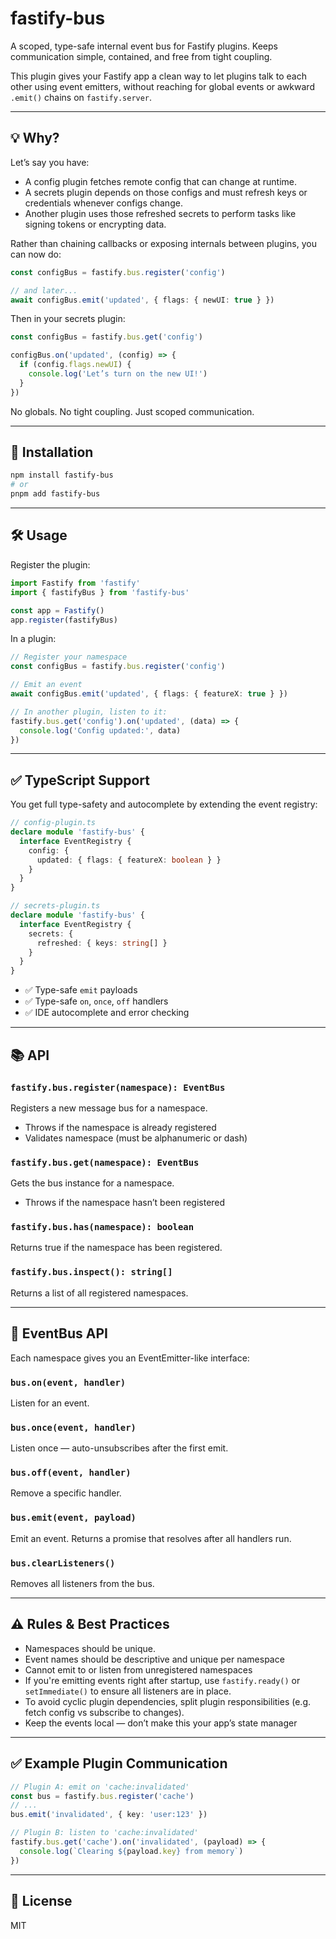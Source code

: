 # fastify-bus

A scoped, type-safe internal event bus for Fastify plugins. Keeps communication simple, contained, and free from tight coupling.

This plugin gives your Fastify app a clean way to let plugins talk to each other using event emitters, without reaching for global events or awkward `.emit()` chains on `fastify.server`.

---

## 💡 Why?

Let’s say you have:

- A config plugin fetches remote config that can change at runtime.
- A secrets plugin depends on those configs and must refresh keys or credentials whenever configs change.
- Another plugin uses those refreshed secrets to perform tasks like signing tokens or encrypting data.

Rather than chaining callbacks or exposing internals between plugins, you can now do:

```ts
const configBus = fastify.bus.register('config')

// and later...
await configBus.emit('updated', { flags: { newUI: true } })
```

Then in your secrets plugin:

```ts
const configBus = fastify.bus.get('config')

configBus.on('updated', (config) => {
  if (config.flags.newUI) {
    console.log('Let’s turn on the new UI!')
  }
})
```

No globals. No tight coupling. Just scoped communication.

---

## 🚀 Installation

```bash
npm install fastify-bus
# or
pnpm add fastify-bus
```

---

## 🛠 Usage

Register the plugin:

```ts
import Fastify from 'fastify'
import { fastifyBus } from 'fastify-bus'

const app = Fastify()
app.register(fastifyBus)
```

In a plugin:

```ts
// Register your namespace
const configBus = fastify.bus.register('config')

// Emit an event
await configBus.emit('updated', { flags: { featureX: true } })

// In another plugin, listen to it:
fastify.bus.get('config').on('updated', (data) => {
  console.log('Config updated:', data)
})
```

---

## ✅ TypeScript Support

You get full type-safety and autocomplete by extending the event registry:

```ts
// config-plugin.ts
declare module 'fastify-bus' {
  interface EventRegistry {
    config: {
      updated: { flags: { featureX: boolean } }
    }
  }
}

// secrets-plugin.ts
declare module 'fastify-bus' {
  interface EventRegistry {
    secrets: {
      refreshed: { keys: string[] }
    }
  }
}
```

- ✅ Type-safe `emit` payloads
- ✅ Type-safe `on`, `once`, `off` handlers
- ✅ IDE autocomplete and error checking

---

## 📚 API

### `fastify.bus.register(namespace): EventBus`

Registers a new message bus for a namespace.

* Throws if the namespace is already registered
* Validates namespace (must be alphanumeric or dash)

### `fastify.bus.get(namespace): EventBus`

Gets the bus instance for a namespace.

* Throws if the namespace hasn’t been registered

### `fastify.bus.has(namespace): boolean`

Returns true if the namespace has been registered.

### `fastify.bus.inspect(): string[]`

Returns a list of all registered namespaces.

---

## 🧰 EventBus API

Each namespace gives you an EventEmitter-like interface:

### `bus.on(event, handler)`

Listen for an event.

### `bus.once(event, handler)`

Listen once — auto-unsubscribes after the first emit.

### `bus.off(event, handler)`

Remove a specific handler.

### `bus.emit(event, payload)`

Emit an event. Returns a promise that resolves after all handlers run.

### `bus.clearListeners()`

Removes all listeners from the bus.

---

## ⚠️ Rules & Best Practices

* Namespaces should be unique.
* Event names should be descriptive and unique per namespace
* Cannot emit to or listen from unregistered namespaces
* If you're emitting events right after startup, use `fastify.ready()` or `setImmediate()` to ensure all listeners are in place.
* To avoid cyclic plugin dependencies, split plugin responsibilities (e.g. fetch config vs subscribe to changes).
* Keep the events local — don’t make this your app’s state manager

---

## ✅ Example Plugin Communication

```ts
// Plugin A: emit on 'cache:invalidated'
const bus = fastify.bus.register('cache')
// ...
bus.emit('invalidated', { key: 'user:123' })

// Plugin B: listen to 'cache:invalidated'
fastify.bus.get('cache').on('invalidated', (payload) => {
  console.log(`Clearing ${payload.key} from memory`)
})
```

---

## 📄 License

MIT
